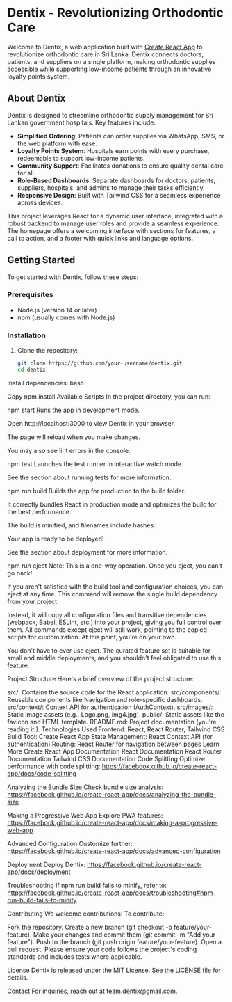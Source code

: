 # Dentix - Revolutionizing Orthodontic Care

Welcome to Dentix, a web application built with [Create React App](https://github.com/facebook/create-react-app) to revolutionize orthodontic care in Sri Lanka. Dentix connects doctors, patients, and suppliers on a single platform, making orthodontic supplies accessible while supporting low-income patients through an innovative loyalty points system.

## About Dentix

Dentix is designed to streamline orthodontic supply management for Sri Lankan government hospitals. Key features include:

- **Simplified Ordering**: Patients can order supplies via WhatsApp, SMS, or the web platform with ease.
- **Loyalty Points System**: Hospitals earn points with every purchase, redeemable to support low-income patients.
- **Community Support**: Facilitates donations to ensure quality dental care for all.
- **Role-Based Dashboards**: Separate dashboards for doctors, patients, suppliers, hospitals, and admins to manage their tasks efficiently.
- **Responsive Design**: Built with Tailwind CSS for a seamless experience across devices.

This project leverages React for a dynamic user interface, integrated with a robust backend to manage user roles and provide a seamless experience. The homepage offers a welcoming interface with sections for features, a call to action, and a footer with quick links and language options.

## Getting Started

To get started with Dentix, follow these steps:

### Prerequisites

- Node.js (version 14 or later)
- npm (usually comes with Node.js)

### Installation

1. Clone the repository:
   ```bash
   git clone https://github.com/your-username/dentix.git
   cd dentix
Install dependencies:
bash

Copy
npm install
Available Scripts
In the project directory, you can run:

npm start
Runs the app in development mode.

Open http://localhost:3000 to view Dentix in your browser.

The page will reload when you make changes.

You may also see lint errors in the console.

npm test
Launches the test runner in interactive watch mode.

See the section about running tests for more information.

npm run build
Builds the app for production to the build folder.

It correctly bundles React in production mode and optimizes the build for the best performance.

The build is minified, and filenames include hashes.

Your app is ready to be deployed!

See the section about deployment for more information.

npm run eject
Note: This is a one-way operation. Once you eject, you can't go back!

If you aren't satisfied with the build tool and configuration choices, you can eject at any time. This command will remove the single build dependency from your project.

Instead, it will copy all configuration files and transitive dependencies (webpack, Babel, ESLint, etc.) into your project, giving you full control over them. All commands except eject will still work, pointing to the copied scripts for customization. At this point, you're on your own.

You don't have to ever use eject. The curated feature set is suitable for small and middle deployments, and you shouldn't feel obligated to use this feature.

Project Structure
Here's a brief overview of the project structure:

src/: Contains the source code for the React application.
src/components/: Reusable components like Navigation and role-specific dashboards.
src/context/: Context API for authentication (AuthContext).
src/images/: Static image assets (e.g., Logo.png, img4.jpg).
public/: Static assets like the favicon and HTML template.
README.md: Project documentation (you're reading it!).
Technologies Used
Frontend: React, React Router, Tailwind CSS
Build Tool: Create React App
State Management: React Context API (for authentication)
Routing: React Router for navigation between pages
Learn More
Create React App Documentation
React Documentation
React Router Documentation
Tailwind CSS Documentation
Code Splitting
Optimize performance with code splitting: https://facebook.github.io/create-react-app/docs/code-splitting

Analyzing the Bundle Size
Check bundle size analysis: https://facebook.github.io/create-react-app/docs/analyzing-the-bundle-size

Making a Progressive Web App
Explore PWA features: https://facebook.github.io/create-react-app/docs/making-a-progressive-web-app

Advanced Configuration
Customize further: https://facebook.github.io/create-react-app/docs/advanced-configuration

Deployment
Deploy Dentix: https://facebook.github.io/create-react-app/docs/deployment

Troubleshooting
If npm run build fails to minify, refer to: https://facebook.github.io/create-react-app/docs/troubleshooting#npm-run-build-fails-to-minify

Contributing
We welcome contributions! To contribute:

Fork the repository.
Create a new branch (git checkout -b feature/your-feature).
Make your changes and commit them (git commit -m "Add your feature").
Push to the branch (git push origin feature/your-feature).
Open a pull request.
Please ensure your code follows the project's coding standards and includes tests where applicable.

License
Dentix is released under the MIT License. See the LICENSE file for details.

Contact
For inquiries, reach out at team.dentix@gmail.com.
